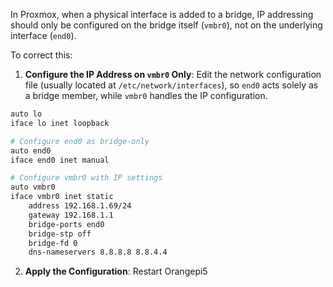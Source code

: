 In Proxmox, when a physical interface is added to a bridge, IP addressing should only be configured on the bridge itself (`vmbr0`), not on the underlying interface (`end0`).

To correct this:

1. **Configure the IP Address on `vmbr0` Only**: Edit the network configuration file (usually located at `/etc/network/interfaces`), so `end0` acts solely as a bridge member, while `vmbr0` handles the IP configuration.

```bash
auto lo 
iface lo inet loopback 

# Configure end0 as bridge-only 
auto end0 
iface end0 inet manual 

# Configure vmbr0 with IP settings 
auto vmbr0 
iface vmbr0 inet static 
    address 192.168.1.69/24 
    gateway 192.168.1.1 
    bridge-ports end0 
    bridge-stp off 
    bridge-fd 0 
    dns-nameservers 8.8.8.8 8.8.4.4
```

2. **Apply the Configuration**: Restart Orangepi5